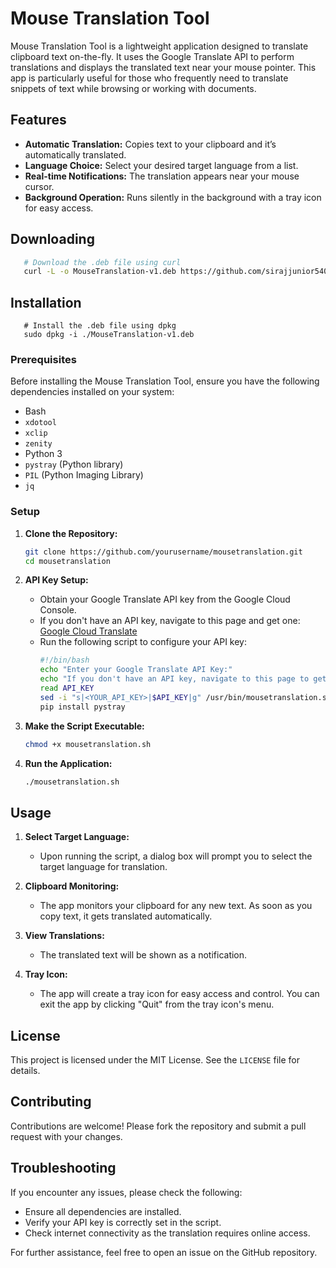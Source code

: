 
# Mouse Translation Tool

Mouse Translation Tool is a lightweight application designed to translate clipboard text on-the-fly. 
It uses the Google Translate API to perform translations and displays the translated text near your mouse pointer. 
This app is particularly useful for those who frequently need to translate snippets of text while browsing or working with documents.

## Features
- **Automatic Translation:** Copies text to your clipboard and it’s automatically translated.
- **Language Choice:** Select your desired target language from a list.
- **Real-time Notifications:** The translation appears near your mouse cursor.
- **Background Operation:** Runs silently in the background with a tray icon for easy access.

## Downloading

   ```bash
      # Download the .deb file using curl
      curl -L -o MouseTranslation-v1.deb https://github.com/sirajjunior540/ubuntu-MouseTranslation/raw/master/MouseTranslation-v1.deb
   ```
## Installation

   ```
      # Install the .deb file using dpkg
      sudo dpkg -i ./MouseTranslation-v1.deb
   ```

### Prerequisites
Before installing the Mouse Translation Tool, ensure you have the following dependencies installed on your system:

- Bash
- `xdotool`
- `xclip`
- `zenity`
- Python 3
- `pystray` (Python library)
- `PIL` (Python Imaging Library)
- `jq`

### Setup

1. **Clone the Repository:**
   ```bash
   git clone https://github.com/yourusername/mousetranslation.git
   cd mousetranslation
   ```

2. **API Key Setup:**
   - Obtain your Google Translate API key from the Google Cloud Console.
   - If you don't have an API key, navigate to this page and get one: [Google Cloud Translate](https://cloud.google.com/translate)
   - Run the following script to configure your API key:
     ```bash
     #!/bin/bash
     echo "Enter your Google Translate API Key:"
     echo "If you don't have an API key, navigate to this page to get one: https://cloud.google.com/translate"
     read API_KEY
     sed -i "s|<YOUR_API_KEY>|$API_KEY|g" /usr/bin/mousetranslation.sh
     pip install pystray
     ```

3. **Make the Script Executable:**
   ```bash
   chmod +x mousetranslation.sh
   ```

4. **Run the Application:**
   ```bash
   ./mousetranslation.sh
   ```

## Usage

1. **Select Target Language:**
   - Upon running the script, a dialog box will prompt you to select the target language for translation.

2. **Clipboard Monitoring:**
   - The app monitors your clipboard for any new text. As soon as you copy text, it gets translated automatically.

3. **View Translations:**
   - The translated text will be shown as a notification.

4. **Tray Icon:**
   - The app will create a tray icon for easy access and control. You can exit the app by clicking "Quit" from the tray icon's menu.

## License
This project is licensed under the MIT License. See the `LICENSE` file for details.

## Contributing
Contributions are welcome! Please fork the repository and submit a pull request with your changes.

## Troubleshooting
If you encounter any issues, please check the following:
- Ensure all dependencies are installed.
- Verify your API key is correctly set in the script.
- Check internet connectivity as the translation requires online access.

For further assistance, feel free to open an issue on the GitHub repository.